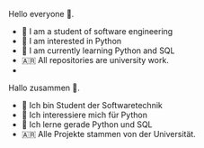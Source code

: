 
Hello everyone 👋.
- 👋 I am a student of software engineering
- 👀 I am interested in Python
- 🌱 I am currently learning Python and SQL
- 🇦🇷 All repositories are university work.
- 
Hallo zusammen 👋.
- 👋 Ich bin Student der Softwaretechnik
- 👀 Ich interessiere mich für Python
- 🌱 Ich lerne gerade Python und SQL
- 🇦🇷  Alle Projekte stammen von der Universität.

